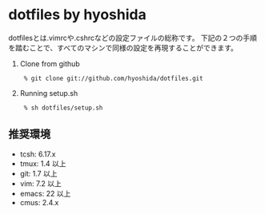 # dotfiles by hyoshida

dotfilesとは.vimrcや.cshrcなどの設定ファイルの総称です。
下記の２つの手順を踏むことで、すべてのマシンで同様の設定を再現することができます。

1. Clone from github

        % git clone git://github.com/hyoshida/dotfiles.git

2. Running setup.sh

        % sh dotfiles/setup.sh

## 推奨環境

* tcsh: 6.17.x
* tmux: 1.4 以上
* git: 1.7 以上
* vim: 7.2 以上
* emacs: 22 以上
* cmus: 2.4.x
